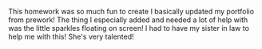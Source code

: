 This homework was so much fun to create I basically updated my portfolio from prework! The thing I especially added and needed a lot of help with was the little sparkles floating on screen! I had to have my sister in law to help me with this! She's very talented!